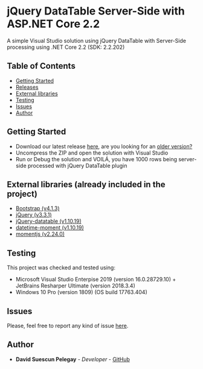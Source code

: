 # jQuery DataTable Server-Side with ASP.NET Core 2.2

A simple Visual Studio solution using jQuery DataTable with Server-Side processing using .NET Core 2.2 (SDK: 2.2.202)

## Table of Contents

* [Getting Started](#getting-started)
* [Releases](https://github.com/DavidSuescunPelegay/jQuery-datatable-server-side-net-core/releases)
* [External libraries](#external-libraries)
* [Testing](#testing)
* [Issues](#issues)
* [Author](#author)

## Getting Started

* Download our latest release [here](https://github.com/DavidSuescunPelegay/jQuery-datatable-server-side-net-core/releases/latest), are you looking for an [older version?](https://github.com/DavidSuescunPelegay/jQuery-datatable-server-side-net-core/releases)
* Uncompress the ZIP and open the solution with Visual Studio
* Run or Debug the solution and VOILÁ, you have 1000 rows being server-side processed with jQuery DataTable plugin

## External libraries (already included in the project)

* [Bootstrap (v4.1.3)](https://getbootstrap.com/)
* [jQuery (v3.3.1)](https://jquery.com/)
* [jQuery-datatable (v1.10.19)](https://datatables.net/)
* [datetime-moment (v1.10.19)](https://datatables.net/plug-ins/sorting/datetime-moment)
* [momentjs (v2.24.0)](https://momentjs.com/)

## Testing

This project was checked and tested using:

* Microsoft Visual Studio Enterpise 2019 (version 16.0.28729.10) + JetBrains Resharper Ultimate (version 2018.3.4)
* Windows 10 Pro (version 1809) (OS build 17763.404)

## Issues

Please, feel free to report any kind of issue [here](https://github.com/DavidSuescunPelegay/jQuery-datatable-server-side-net-core/issues/new).

## Author

* **David Suescun Pelegay** - *Developer* - [GitHub](https://github.com/DavidSuescunPelegay)
